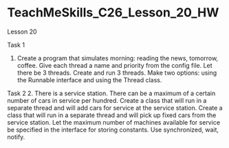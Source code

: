 # TeachMeSkills_C26_Lesson_20_HW
Lesson 20

Task 1
1. Create a program that simulates morning: reading the news, tomorrow, coffee.
Give each thread a name and priority from the config file.
Let there be 3 threads.
Create and run 3 threads.
Make two options: using the Runnable interface and using the Thread class.

Task 2
2. There is a service station. There can be a maximum of a certain number of cars in service per hundred.
Create a class that will run in a separate thread and will add cars for service at the service station.
Create a class that will run in a separate thread and will pick up fixed cars from the service station.
Let the maximum number of machines available for service be specified in the interface for storing constants.
Use synchronized, wait, notify.
